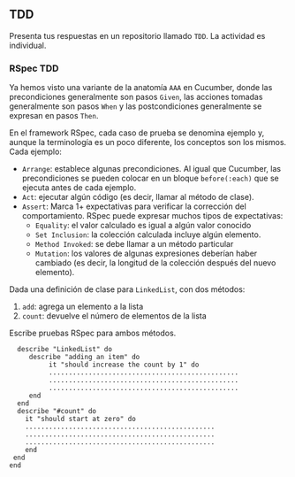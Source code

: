 ## TDD

Presenta tus respuestas en un repositorio llamado `TDD`. La actividad es individual.

### RSpec TDD 
Ya hemos visto una variante de la anatomía `AAA` en Cucumber, donde las precondiciones generalmente son pasos `Given`, las acciones tomadas generalmente son pasos `When` 
y las postcondiciones generalmente se expresan en pasos `Then`.

En el framework RSpec, cada caso de prueba se denomina ejemplo y, aunque la terminología es un poco diferente, los conceptos son los mismos. Cada ejemplo:

  * `Arrange`: establece algunas precondiciones. Al igual que Cucumber, las precondiciones se pueden colocar en un bloque `before(:each)` que se ejecuta antes de cada ejemplo.
  * `Act`: ejecutar algún código (es decir, llamar al método de clase).
  * `Assert`: Marca 1+ expectativas para verificar la corrección del comportamiento. RSpec puede expresar muchos tipos de expectativas:
    - `Equality`: el valor calculado es igual a algún valor conocido
    - `Set Inclusion`: la colección calculada incluye algún elemento.
    - `Method Invoked`: se debe llamar a un método particular
    - `Mutation`: los valores de algunas expresiones deberían haber cambiado (es decir, la longitud de la colección después del nuevo elemento).

Dada una definición de clase para `LinkedList`, con dos métodos:

1. `add`: agrega un elemento a la lista
2. `count`: devuelve el número de elementos de la lista

Escribe pruebas RSpec para ambos métodos.

```
  describe "LinkedList" do
     describe "adding an item" do
          it "should increase the count by 1" do
          ................................................
          ................................................
          ................................................
     end
  end
  describe "#count" do
    it "should start at zero" do
    ................................................
    ................................................
    ................................................
    end
 end
end    
```
